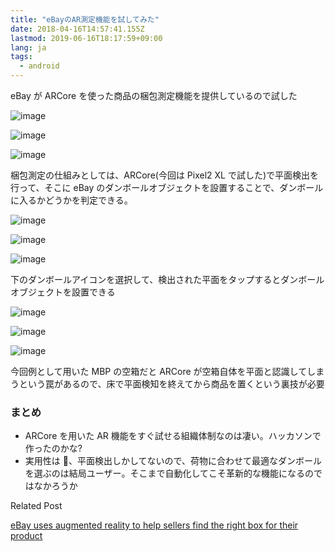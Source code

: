 ```yaml
---
title: "eBayのAR測定機能を試してみた"
date: 2018-04-16T14:57:41.155Z
lastmod: 2019-06-16T18:17:59+09:00
lang: ja
tags:
  - android
---
```


eBay が ARCore を使った商品の梱包測定機能を提供しているので試した

![image](/posts/2018-04-16/images/1.png)

![image](/posts/2018-04-16/images/2.png)

![image](/posts/2018-04-16/images/3.png)

梱包測定の仕組みとしては、ARCore(今回は Pixel2 XL で試した)で平面検出を行って、そこに eBay のダンボールオブジェクトを設置することで、ダンボールに入るかどうかを判定できる。

![image](/posts/2018-04-16/images/4.png)

![image](/posts/2018-04-16/images/5.png)

![image](/posts/2018-04-16/images/6.png)

下のダンボールアイコンを選択して、検出された平面をタップするとダンボールオブジェクトを設置できる

![image](/posts/2018-04-16/images/7.png)

![image](/posts/2018-04-16/images/8.png)

![image](/posts/2018-04-16/images/9.png)

今回例として用いた MBP の空箱だと ARCore が空箱自体を平面と認識してしまうという罠があるので、床で平面検知を終えてから商品を置くという裏技が必要

### まとめ

- ARCore を用いた AR 機能をすぐ試せる組織体制なのは凄い。ハッカソンで作ったのかな?
- 実用性は 🙅、平面検出しかしてないので、荷物に合わせて最適なダンボールを選ぶのは結局ユーザー。そこまで自動化してこそ革新的な機能になるのではなかろうか

Related Post

[eBay uses augmented reality to help sellers find the right box for their product](https://venturebeat.com/2018/03/19/ebay-uses-augmented-reality-to-help-sellers-find-the-right-box-for-their-product/)
